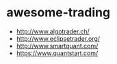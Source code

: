 # awesome-trading

 * http://www.algotrader.ch/
 * http://www.eclipsetrader.org/
 * http://www.smartquant.com/
 * https://www.quantstart.com/
